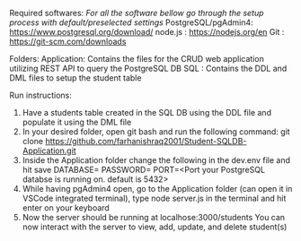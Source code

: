 Required softwares: _For all the software bellow go through the setup process with default/preselected settings_
  PostgreSQL/pgAdmin4: https://www.postgresql.org/download/
  node.js : https://nodejs.org/en
  Git     : https://git-scm.com/downloads 

Folders:
  Application: Contains the files for the CRUD web application utilizing REST API to query the PostgreSQL DB
  SQL        : Contains the DDL and DML files to setup the student table

Run instructions:
  1) Have a students table created in the SQL DB using the DDL file and populate it using the DML file
  2) In your desired folder, open git bash and run the following command:
        git clone https://github.com/farhanishraq2001/Student-SQLDB-Application.git
  3) Inside the Application folder change the following in the dev.env file and hit save
        DATABASE=<Your database>
        PASSWORD=<Password to your database>
        PORT=<Port your PostgreSQL databse is running on. default is 5432>
  5) While having pgAdmin4 open, go to the Application folder (can open it in VSCode integrated terminal), type
     node server.js in the terminal and hit enter on your keyboard
  6) Now the server should be running at localhose:3000/students
     You can now interact with the server to view, add, update, and delete student(s)

